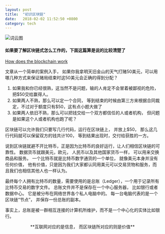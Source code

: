 ```yaml
---
layout: post
title:  "初识区块链"
date:   2018-02-02 11:52:50 +0800
category: tech
---
```

![词云图](https://timgsa.baidu.com/timg?image&quality=80&size=b9999_10000&sec=1517553697249&di=185b1de30d81109d8709868223ade575&imgtype=0&src=http%3A%2F%2Fd.youth.cn%2Ftech_focus%2F201409%2FW020140925015969559670.jpg)


#### 如果要了解区块链式怎么工作的，下面这篇算是说的比较清楚了
[How does the blockchain work](https://medium.com/@micheledaliessi/how-does-the-blockchain-work-98c8cd01d2ae)

文章从一个简单的案例入手， 如果你我拿明天旧金山的天气打赌50美元，可以用哪几种方式来保证赌局结束时这50美元会正确的得到分配？ 

1. 如果我和你已经很熟，这当然不是问题，输的人肯定不会冒着被鄙视的危险，把$50交给赢得人。
2. 如果两人不熟，那么可以定一个合同， 等到结束的时候由第三方来根据合同裁定，不过对于额度只有$50，这有点小题大做了
3. 如果两人依旧不熟，那么可以把钱交给一个双方都信任的人或者机构， 但问题是如果这个人或者机构也跑了呢？

区块链可以允许我们只要写几行代码，运行在区块链上， 并放上$50， 那么这几行代码就可以保留双方的钱共计100， 等到结果出现时，交付给获胜的一方。 

说到区块链就避不开比特币，正是因为比特币的良好运行，让人们相信区块链的可靠性。 数据货币就跟美元，欧元， 人民币以及其他国家货币一样， 可以用来交换商品和服务。 一个比特币就是比特币数字通货的一个单位， 就像美元本身并没有任何价值， 他有价值，只是因为我们大家都认同用美元可以交易货物和服务，而且我们也相信其他人也一样认为。 

最终每个人拥有比特币的数量，需要使用的是总账（Ledger），一个用于记录所有比特币交易的数字文件。 总账文件并不是保存在一个中心服务器， 比如银行或者数据中心。 它是被分布在网络世界各个私人电脑中的。 每一台电脑代表的是一个区块链“节点”， 并保存一份总账的副本。

事实上，总账是被一群相互连接的计算机所维护，而不是一个中心化的实体比如银行。 

<center>**互联网对应的是信息， 而区块链所对应的则是价值**</center>